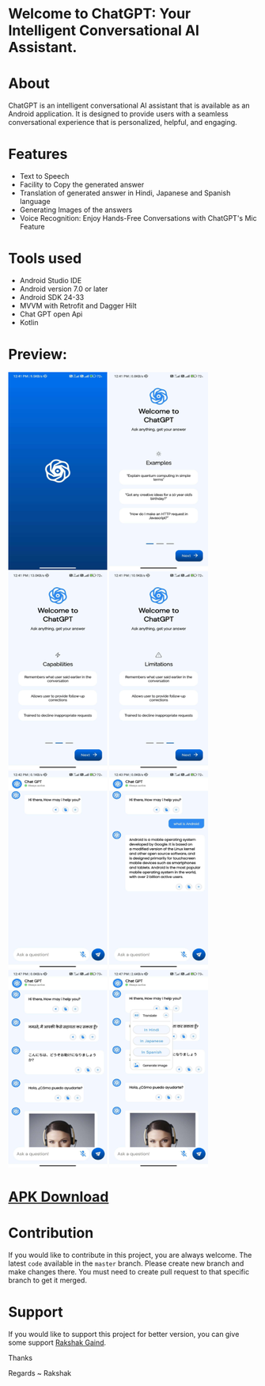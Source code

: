 # Welcome to ChatGPT: Your Intelligent Conversational AI Assistant.

# About
ChatGPT is an intelligent conversational AI assistant that is available as an Android application. It is designed to provide users with a seamless conversational experience that is personalized, helpful, and engaging.


# Features
- Text to Speech
- Facility to Copy the generated answer
- Translation of generated answer in Hindi, Japanese and Spanish language
- Generating Images of the answers
- Voice Recognition: Enjoy Hands-Free Conversations with ChatGPT's Mic Feature


# Tools used 
- Android Studio IDE
- Android version 7.0 or later
- Android SDK 24-33
- MVVM with Retrofit and Dagger Hilt
- Chat GPT open Api
- Kotlin

# Preview:
<p align="left">
<img src="https://github.com/rakshakgaind/ChatGPT-Android/blob/main/preview/1683271168491.JPEG?raw=true" class="" alt="Splash Screen" width="200" height="400" />  
<img src="https://github.com/rakshakgaind/ChatGPT-Android/blob/main/preview/1683271165926.JPEG?raw=true" alt="Splash Screen" width="200" height="400" />  
<img src="https://github.com/rakshakgaind/ChatGPT-Android/blob/main/preview/1683271164796.JPEG?raw=true" alt="Splash Screen" width="200" height="400" />  
<img src="https://github.com/rakshakgaind/ChatGPT-Android/blob/main/preview/1683271163358.JPEG?raw=true" alt="Splash Screen" width="200" height="400" />
<img src="https://github.com/rakshakgaind/ChatGPT-Android/blob/main/preview/1683271160833.JPEG?raw=true" alt="Splash Screen" width="200" height="400" />
<img src="https://github.com/rakshakgaind/ChatGPT-Android/blob/main/preview/1683271158709.JPEG?raw=true" alt="Splash Screen" width="200" height="400" />
<img src="https://github.com/rakshakgaind/ChatGPT-Android/blob/main/preview/1683271156787.JPEG?raw=true" alt="Splash Screen" width="200" height="400" />  
<img src="https://github.com/rakshakgaind/ChatGPT-Android/blob/main/preview/1683271157667.JPEG?raw=true" alt="Splash Screen" width="200" height="400" /> 
</p>

# [APK Download](https://github.com/rakshakgaind/ChatGPT-Android/blob/main/app/build/outputs/apk/debug/app-debug.apk) 

# Contribution

If you would like to contribute in this project, you are always welcome. The latest `code` available in the `master` branch. Please create new branch and make changes there. You must need to create pull request to that specific branch to get it merged.

# Support

If you would like to support this project for better version, you can give some support <a href="mailto:rakshakgaind02@gmail.com">Rakshak Gaind</a>.


Thanks

Regards ~ Rakshak





